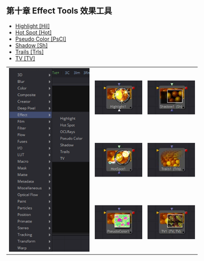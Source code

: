 ## 第十章 Effect Tools 效果工具

- [Highlight [Hil]](./Highlight%20[Hil].md) 
- [Hot Spot [Hot]](./Hot%20Spot%20[Hot].md) 
- [Pseudo Color [PsCl]](./Pseudo%20Color%20[PsCl].md) 
- [Shadow [Sh]](./Shadow%20[Sh].md) 
- [Trails [Trls]](./Trails%20[Trls].md) 
- [TV [TV]](./TV%20[TV].md) 

<table id="img">
  <tr>
    <td rowspan="3"><img src="images/Effect_index.png" alt="Effect_index"></td>
    <td><img src="images/index_Highlight.jpg" alt="index_Highlight"></td>
    <td><img src="images/index_Shadow.jpg" alt="index_Shadow"></td>
  </tr>
  <tr>
    <td><img src="images/index_HotSpot.jpg" alt="index_HotSpot"></td>
    <td><img src="images/index_Trails.jpg" alt="index_Trails"></td>
  </tr>
  <tr>
    <td><img src="images/index_PseudoColor.jpg" alt="index_PseudoColor"></td>
    <td><img src="images/index_TV.jpg" alt="index_TV"></td>
  </tr>
</table>